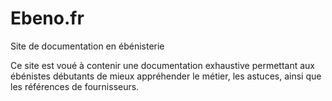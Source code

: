 # Ebeno.fr
Site de documentation en ébénisterie


Ce site est voué à contenir une documentation exhaustive permettant aux ébénistes débutants de mieux appréhender le métier, les astuces, ainsi que les références de fournisseurs.
